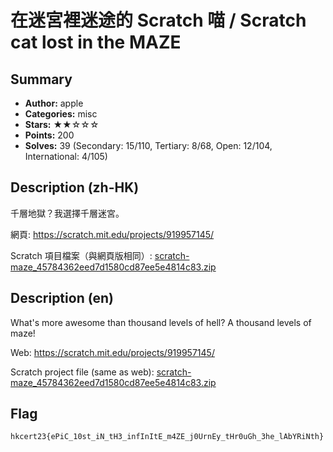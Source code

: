在迷宮裡迷途的 Scratch 喵 / Scratch cat lost in the MAZE
===

## Summary
* **Author:** apple
* **Categories:** misc
* **Stars:** ★★☆☆☆
* **Points:** 200
* **Solves:** 39 (Secondary: 15/110, Tertiary: 8/68, Open: 12/104, International: 4/105)

## Description (zh-HK)

千層地獄？我選擇千層迷宮。

網頁: https://scratch.mit.edu/projects/919957145/

Scratch 項目檔案（與網頁版相同）: [scratch-maze_45784362eed7d1580cd87ee5e4814c83.zip](https://github.com/blackb6a/hkcert-ctf-2022-challenges/releases/download/v1.0.0/scratch-maze_45784362eed7d1580cd87ee5e4814c83.zip)

## Description (en)

What's more awesome than thousand levels of hell? A thousand levels of maze!

Web: https://scratch.mit.edu/projects/919957145/

Scratch project file (same as web): [scratch-maze_45784362eed7d1580cd87ee5e4814c83.zip](https://github.com/blackb6a/hkcert-ctf-2022-challenges/releases/download/v1.0.0/scratch-maze_45784362eed7d1580cd87ee5e4814c83.zip)

## Flag

```
hkcert23{ePiC_10st_iN_tH3_infInItE_m4ZE_j0UrnEy_tHr0uGh_3he_lAbYRiNth}
```

